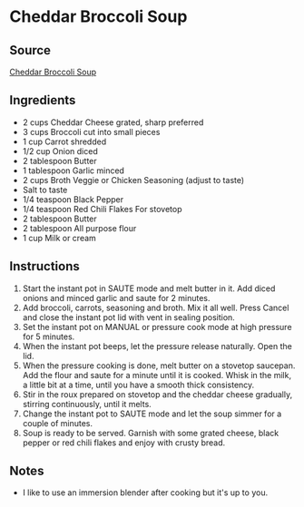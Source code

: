 # Cheddar Broccoli Soup

## Source
[Cheddar Broccoli Soup](https://pipingpotcurry.com/instant-pot-broccoli-cheddar-soup/)

## Ingredients
- 2 cups Cheddar Cheese grated, sharp preferred
- 3 cups Broccoli cut into small pieces
- 1 cup Carrot shredded
- 1/2 cup Onion diced
- 2 tablespoon Butter
- 1 tablespoon Garlic minced
- 2 cups Broth Veggie or Chicken
Seasoning (adjust to taste)
- Salt to taste
- 1/4 teaspoon Black Pepper
- 1/4 teaspoon Red Chili Flakes
For stovetop
- 2 tablespoon Butter
- 2 tablespoon All purpose flour
- 1 cup Milk or cream

## Instructions
1. Start the instant pot in SAUTE mode and melt butter in it. Add diced onions and minced garlic and saute for 2 minutes. 
2. Add broccoli, carrots, seasoning and broth. Mix it all well. Press Cancel and close the instant pot lid with vent in sealing position. 
3. Set the instant pot on MANUAL or pressure cook mode at high pressure for 5 minutes. 
4. When the instant pot beeps, let the pressure release naturally. Open the lid. 
5. When the pressure cooking is done, melt butter on a stovetop saucepan. Add the flour and saute for a minute until it is cooked. Whisk in the milk, a little bit at a time, until you have a smooth thick consistency. 
6. Stir in the roux prepared on stovetop and the cheddar cheese gradually, stirring continuously, until it melts.
7. Change the instant pot to SAUTE mode and let the soup simmer for a couple of minutes.
8. Soup is ready to be served. Garnish with some grated cheese, black pepper or red chili flakes and enjoy with crusty bread.

## Notes
- I like to use an immersion blender after cooking but it's up to you.